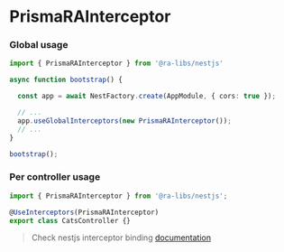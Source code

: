 # PrismaRAInterceptor

### Global usage

```typescript
import { PrismaRAInterceptor } from '@ra-libs/nestjs'

async function bootstrap() {

  const app = await NestFactory.create(AppModule, { cors: true });

  // ...
  app.useGlobalInterceptors(new PrismaRAInterceptor());
  // ...
}

bootstrap();

```

### Per controller usage

```typescript
import { PrismaRAInterceptor } from '@ra-libs/nestjs';

@UseInterceptors(PrismaRAInterceptor)
export class CatsController {}
```

> Check nestjs interceptor binding [documentation](https://docs.nestjs.com/interceptors#binding-interceptors)
